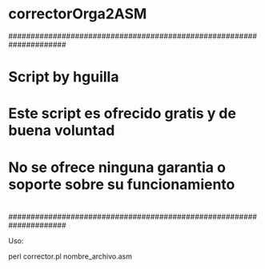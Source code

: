 correctorOrga2ASM
=================
#####################################################################
#
#	Script by hguilla
#
#	Este script es ofrecido gratis y de buena voluntad
#	No se ofrece ninguna garantia o soporte sobre su funcionamiento
#
#####################################################################

Uso:

perl corrector.pl nombre_archivo.asm